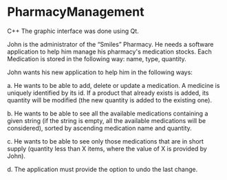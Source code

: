 # PharmacyManagement
C++
The graphic interface was done using Qt.

John is the administrator of the “Smiles” Pharmacy. He needs a software
application to help him manage his pharmacy's medication stocks. Each
Medication is stored in the following way: name, type, quantity. 

John wants his new application to help him in the following ways:

a. He wants to be able to add, delete or update a medication. A
medicine is uniquely identified by its id. If a product
that already exists is added, its quantity will be modified (the new quantity is
added to the existing one).

b. He wants to be able to see all the available medications containing a given string (if the string is
empty, all the available medications will be considered), sorted by ascending medication name
and quantity.

c. He wants to be able to see only those medications that are in short supply (quantity less than X
items, where the value of X is provided by John).

d. The application must provide the option to undo the last change.


